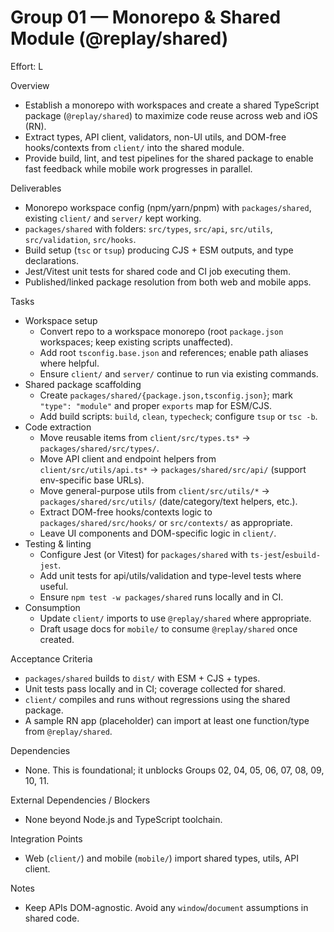 # Group 01 — Monorepo & Shared Module (@replay/shared)

Effort: L

Overview
- Establish a monorepo with workspaces and create a shared TypeScript package (`@replay/shared`) to maximize code reuse across web and iOS (RN).
- Extract types, API client, validators, non-UI utils, and DOM-free hooks/contexts from `client/` into the shared module.
- Provide build, lint, and test pipelines for the shared package to enable fast feedback while mobile work progresses in parallel.

Deliverables
- Monorepo workspace config (npm/yarn/pnpm) with `packages/shared`, existing `client/` and `server/` kept working.
- `packages/shared` with folders: `src/types`, `src/api`, `src/utils`, `src/validation`, `src/hooks`.
- Build setup (`tsc` or `tsup`) producing CJS + ESM outputs, and type declarations.
- Jest/Vitest unit tests for shared code and CI job executing them.
- Published/linked package resolution from both web and mobile apps.

Tasks
- Workspace setup
  - Convert repo to a workspace monorepo (root `package.json` workspaces; keep existing scripts unaffected).
  - Add root `tsconfig.base.json` and references; enable path aliases where helpful.
  - Ensure `client/` and `server/` continue to run via existing commands.
- Shared package scaffolding
  - Create `packages/shared/{package.json,tsconfig.json}`; mark `"type": "module"` and proper `exports` map for ESM/CJS.
  - Add build scripts: `build`, `clean`, `typecheck`; configure `tsup` or `tsc -b`.
- Code extraction
  - Move reusable items from `client/src/types.ts*` → `packages/shared/src/types/`.
  - Move API client and endpoint helpers from `client/src/utils/api.ts*` → `packages/shared/src/api/` (support env-specific base URLs).
  - Move general-purpose utils from `client/src/utils/*` → `packages/shared/src/utils/` (date/category/text helpers, etc.).
  - Extract DOM-free hooks/contexts logic to `packages/shared/src/hooks/` or `src/contexts/` as appropriate.
  - Leave UI components and DOM-specific logic in `client/`.
- Testing & linting
  - Configure Jest (or Vitest) for `packages/shared` with `ts-jest`/`esbuild-jest`.
  - Add unit tests for api/utils/validation and type-level tests where useful.
  - Ensure `npm test -w packages/shared` runs locally and in CI.
- Consumption
  - Update `client/` imports to use `@replay/shared` where appropriate.
  - Draft usage docs for `mobile/` to consume `@replay/shared` once created.

Acceptance Criteria
- `packages/shared` builds to `dist/` with ESM + CJS + types.
- Unit tests pass locally and in CI; coverage collected for shared.
- `client/` compiles and runs without regressions using the shared package.
- A sample RN app (placeholder) can import at least one function/type from `@replay/shared`.

Dependencies
- None. This is foundational; it unblocks Groups 02, 04, 05, 06, 07, 08, 09, 10, 11.

External Dependencies / Blockers
- None beyond Node.js and TypeScript toolchain.

Integration Points
- Web (`client/`) and mobile (`mobile/`) import shared types, utils, API client.

Notes
- Keep APIs DOM-agnostic. Avoid any `window`/`document` assumptions in shared code.

